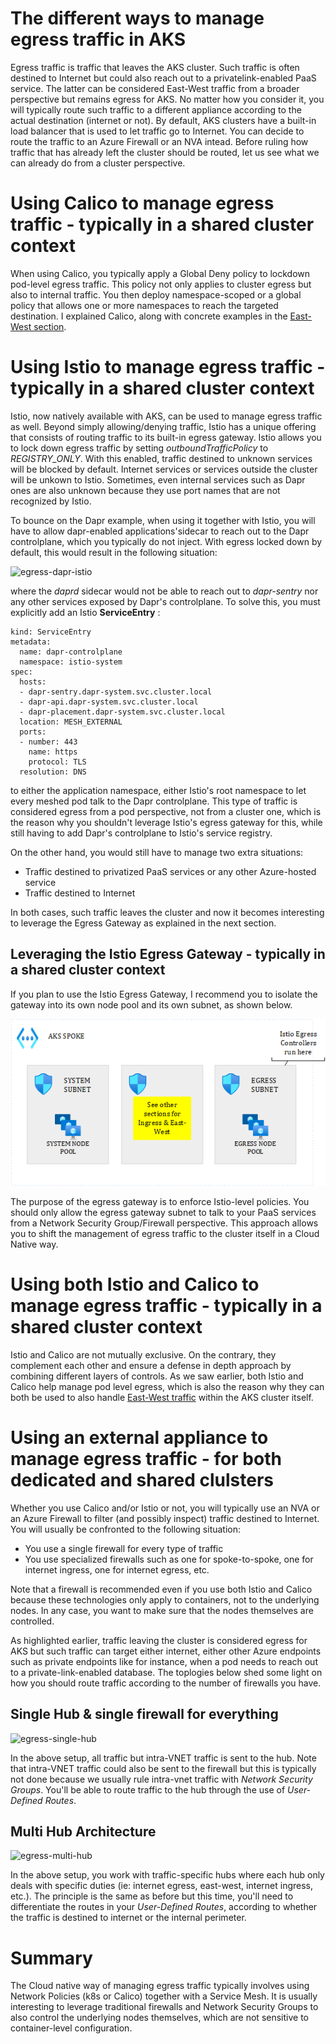 # The different ways to manage egress traffic in AKS

Egress traffic is traffic that leaves the AKS cluster. Such traffic is often destined to Internet but could also reach out to a privatelink-enabled PaaS service. The latter can be considered East-West traffic from a broader perspective but remains egress for AKS. No matter how you consider it, you will typically route such traffic to a different appliance according to the actual destination (internet or not). By default, AKS clusters have a built-in load balancer that is used to let traffic go to Internet. You can decide to route the traffic to an Azure Firewall or an NVA intead. Before ruling how traffic that has already left the cluster should be routed, let us see what we can already do from a cluster perspective.

# Using Calico to manage egress traffic - typically in a shared cluster context
When using Calico, you typically apply a Global Deny policy to lockdown pod-level egress traffic. This policy not only applies to cluster egress but also to internal traffic. You then deploy namespace-scoped or a global policy that allows one or more namespaces to reach the targeted destination. I explained Calico, along with concrete examples in the [East-West section](https://github.com/stephaneey/azure-and-k8s-architecture/tree/main/networking/azure-kubernetes-service/east-west-traffic).

# Using Istio to manage egress traffic - typically in a shared cluster context
Istio, now natively available with AKS, can be used to manage egress traffic as well. Beyond simply allowing/denying traffic, Istio has a unique offering that consists of routing traffic to its built-in egress gateway. Istio allows you to lock down egress traffic by setting *outboundTrafficPolicy* to *REGISTRY_ONLY*. With this enabled, traffic destined to unknown services will be blocked by default. Internet services or services outside the cluster will be unkown to Istio. Sometimes, even internal services such as Dapr ones are also unknown because they use port names that are not recognized by Istio. 

To bounce on the Dapr example, when using it together with Istio, you will have to allow dapr-enabled applications'sidecar to reach out to the Dapr controlplane, which you typically do not inject. With egress locked down by default, this would result in the following situation:

![egress-dapr-istio](https://github.com/stephaneey/azure-and-k8s-architecture/blob/main/networking/images/aks-dapr-istio-egress.png)

where the *daprd* sidecar would not be able to reach out to *dapr-sentry* nor any other services exposed by Dapr's controlplane. To solve this, you must explicitly add an Istio **ServiceEntry** : 

```apiVersion: networking.istio.io/v1beta1
kind: ServiceEntry
metadata:
  name: dapr-controlplane
  namespace: istio-system
spec:
  hosts:
  - dapr-sentry.dapr-system.svc.cluster.local  
  - dapr-api.dapr-system.svc.cluster.local  
  - dapr-placement.dapr-system.svc.cluster.local  
  location: MESH_EXTERNAL
  ports:
  - number: 443
    name: https
    protocol: TLS
  resolution: DNS
```    
to either the application namespace, either Istio's root namespace to let every meshed pod talk to the Dapr controlplane. This type of traffic is considered egress from a pod perspective, not from a cluster one, which is the reason why you shouldn't leverage Istio's egress gateway for this, while still having to add Dapr's controlplane to Istio's service registry. 

On the other hand, you would still have to manage two extra situations:

- Traffic destined to privatized PaaS services or any other Azure-hosted service 
- Traffic destined to Internet 

In both cases, such traffic leaves the cluster and now it becomes interesting to leverage the Egress Gateway as explained in the next section. 

## Leveraging the Istio Egress Gateway - typically in a shared cluster context
If you plan to use the Istio Egress Gateway, I recommend you to isolate the gateway into its own node pool and its own subnet, as shown below.

![istio-egress-gateway](istio-egress.png)

The purpose of the egress gateway is to enforce Istio-level policies. You should only allow the egress gateway subnet to talk to your PaaS services from a Network Security Group/Firewall perspective. This approach allows you to shift the management of egress traffic to the cluster itself in a Cloud Native way.

# Using both Istio and Calico to manage egress traffic - typically in a shared cluster context

Istio and Calico are not mutually exclusive. On the contrary, they complement each other and ensure a defense in depth approach by combining different layers of controls. As we saw earlier, both Istio and Calico help manage pod level egress, which is also the reason why they can both be used to also handle [East-West traffic](https://github.com/stephaneey/azure-and-k8s-architecture/tree/main/networking/azure-kubernetes-service/east-west-traffic) within the AKS cluster itself.

# Using an external appliance to manage egress traffic - for both dedicated and shared clulsters
Whether you use Calico and/or Istio or not, you will typically use an NVA or an Azure Firewall to filter (and possibly inspect) traffic destined to Internet. You will usually be confronted to the following situation:

- You use a single firewall for every type of traffic 
- You use specialized firewalls such as one for spoke-to-spoke, one for internet ingress, one for internet egress, etc.

Note that a firewall is recommended even if you use both Istio and Calico because these technologies only apply to containers, not to the underlying nodes. In any case, you want to make sure that the nodes themselves are controlled.

As highlighted earlier, traffic leaving the cluster is considered egress for AKS but such traffic can target either internet, either other Azure endpoints such as private endpoints like for instance, when a pod needs to reach out to a private-link-enabled database. The toplogies below shed some light on how you should route traffic according to the number of firewalls you have.

## Single Hub & single firewall for everything

![egress-single-hub](https://github.com/stephaneey/azure-and-k8s-architecture/blob/main/networking/images/egress-single-hub.png)

In the above setup, all traffic but intra-VNET traffic is sent to the hub. Note that intra-VNET traffic could also be sent to the firewall but this is typically not done because we usually rule intra-vnet traffic with *Network Security Groups*. You'll be able to route traffic to the hub through the use of *User-Defined Routes*.

## Multi Hub Architecture

![egress-multi-hub](https://github.com/stephaneey/azure-and-k8s-architecture/blob/main/networking/images/egress-multi-hub.png)

In the above setup, you work with traffic-specific hubs where each hub only deals with specific duties (ie: internet egress, east-west, internet ingress, etc.). The principle is the same as before but this time, you'll need to differentiate the routes in your *User-Defined Routes*, according to whether the traffic is destined to internet or the internal perimeter.

# Summary
The Cloud native way of managing egress traffic typically involves using Network Policies (k8s or Calico) together with a Service Mesh. It is usually interesting to leverage traditional firewalls and Network Security Groups to also control the underlying nodes themselves, which are not sensitive to container-level configuration.
